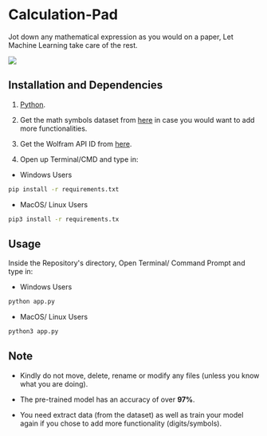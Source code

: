 # Calculation-Pad
Jot down any mathematical expression as you would on a paper, Let Machine Learning take care of the rest.

![](demo.gif)

## Installation and Dependencies

1. [Python](https://www.python.org).

2. Get the math symbols dataset from [here](https://www.kaggle.com/xainano/handwrittenmathsymbols) in case you would want to add more functionalities.

3. Get the Wolfram API ID from [here](https://products.wolframalpha.com/api/).

4. Open up Terminal/CMD and type in:

- Windows Users
```bash
pip install -r requirements.txt
```

- MacOS/ Linux Users
```bash
pip3 install -r requirements.tx
```

## Usage

Inside the Repository's directory, Open Terminal/ Command Prompt and type in:

- Windows Users
```bash
python app.py
```

- MacOS/ Linux Users
```bash
python3 app.py
```

## Note

- Kindly do not move, delete, rename or modify any files (unless you know what you are doing).

- The pre-trained model has an accuracy of over **97%**.

- You need extract data (from the dataset) as well as train your model again if you chose to add more functionality (digits/symbols).
